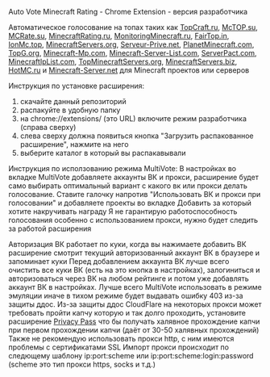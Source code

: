 Auto Vote Minecraft Rating - Chrome Extension - версия разработчика

Автоматическое голосование на топах таких как [TopCraft.ru](http://topcraft.ru/), [McTOP.su](https://mctop.su/), [MCRate.su](http://mcrate.su/), [MinecraftRating.ru](http://minecraftrating.ru/), [MonitoringMinecraft.ru](http://monitoringminecraft.ru/), [FairTop.in](https://fairtop.in/), [IonMc.top](https://ionmc.top/), [MinecraftServers.org](https://minecraftservers.org/), [Serveur-Prive.net](https://serveur-prive.net/minecraft), [PlanetMinecraft.com](https://www.planetminecraft.com/), [TopG.org](https://topg.org/Minecraft), [Minecraft-Mp.com](https://minecraft-mp.com/), [Minecraft-Server-List.com](http://minecraft-server-list.com/), [ServerPact.com](https://www.serverpact.com/), [MinecraftIpList.com](https://www.minecraftiplist.com/), [TopMinecraftServers.org](https://topminecraftservers.org/), [MinecraftServers.biz](http://minecraftservers.biz/), [HotMC.ru](https://hotmc.ru/) и [Minecraft-Server.net](https://minecraft-server.net/) для Minecraft проектов или серверов

Инструкция по установке расширения:
1. скачайте данный репозиторий
2. распакуйте в удобную папку
3. на chrome://extensions/ (это URL) включите режим разработчика (справа сверху)
4. слева сверху должна появиться кнопка "Загрузить распакованное расширение", нажмите на него
5. выберите каталог в который вы распакавывали

Инструкция по исползованию режима MultiVote:
В настройках во вкладке MultiVote добавляете аккаунты ВК и прокси, расширение будет само выбирать оптимальный вариант с какого вк или прокси делать голосование.
Ставите галочку напротив "Использовать ВК и прокси при голосовании" и добавляете проекты во вкладке Добавить за который хотите накручивать награду
Я не гарантирую работоспособность голосования особенно с использованием прокси, нужно будет следить за работой расширения

Авторизация ВК работает по куки, когда вы нажимаете добавить ВК расширение смотрит текущий авторизованный аккаунт ВК в браузере и запоминает куки
Перед добавлением аккаунта ВК лучше всего очистить все куки ВК (есть на это кнопка в настройках), залогиниться и авторизоваться через ВК на любом рейтинге и потом уже добавлять аккаунт ВК в настройках.
Лучше всего MultiVote использовать в режиме эмуляции иначе в тихом режиме будет выдавать ошибку 403 из-за защиты ддос.
Из-за защиты ддос CloudFlare на некоторых прокси может требовать пройти капчу которую и так долго проходить, установите расширение [Privacy Pass](https://chrome.google.com/webstore/detail/privacy-pass/ajhmfdgkijocedmfjonnpjfojldioehi) что бы получать халявное прохождение капчи при первом прохождении капчи (даёт от 30-50 халявных прохождений)
Также не рекомендую использовать прокси http, с ним имеются проблемы с сертификатами SSL
Импорт прокси происходит по следющему шаблону ip:port:scheme или ip:port:scheme:login:password (scheme это тип прокси https, socks и т.д.)